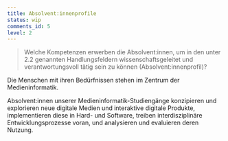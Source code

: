 ```yaml
---
title: Absolvent:innenprofile
status: wip
comments_id: 5
level: 2
---
```


> Welche Kompetenzen erwerben die Absolvent:innen, um in den unter 2.2 genannten Handlungsfeldern wissenschaftsgeleitet und verantwortungsvoll tätig sein zu können (Absolvent:innenprofil)? 


Die Menschen mit ihren Bedürfnissen stehen im Zentrum der Medieninformatik.

Absolvent:innen unserer Medieninformatik-Studiengänge <span class="is-dux">konzipieren</span> und <span class="is-exa">explorieren</span> neue digitale Medien und interaktive digitale Produkte, <span class="is-dev">implementieren</span> diese in Hard- und Software, <span class="is-crea">treiben</span> interdisziplinäre Entwicklungsprozesse voran, und <span class="is-indi">analysieren</span> und <span class="is-indi">evaluieren</span> deren Nutzung.
